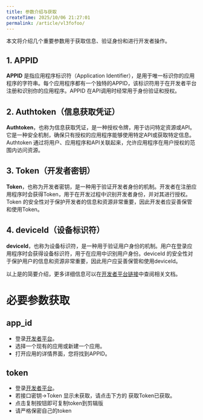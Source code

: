 ```yaml
---
title: 参数介绍与获取
createTime: 2025/10/06 21:27:01
permalink: /article/vl3fofoo/
---
```


本文将介绍几个重要参数用于获取信息、验证身份和进行开发者操作。
## 1. APPID

**APPID** 是指应用程序标识符（Application Identifier），是用于唯一标识你的应用程序的字符串。每个应用程序都有一个独特的APPID，该标识符用于在开发者平台注册和识别你的应用程序。APPID 在API调用时经常用于身份验证和授权。

## 2. Authtoken（信息获取凭证）

**Authtoken**，也称为信息获取凭证，是一种授权令牌，用于访问特定资源或API。它是一种安全机制，确保只有授权的应用程序能够使用特定API或获取特定信息。Authtoken 通过将用户、应用程序和API关联起来，允许应用程序在用户授权的范围内访问资源。

## 3. Token（开发者密钥）

**Token**，也称为开发者密钥，是一种用于验证开发者身份的机制。开发者在注册应用程序时会获得Token，用于在开发过程中识别开发者身份，并对其进行授权。Token 的安全性对于保护开发者的信息和资源非常重要，因此开发者应妥善保管和使用Token。

## 4. deviceId（设备标识符）

**deviceId**，也称为设备标识符，是一种用于验证用户身份的机制。用户在登录应用程序时会获得设备标识符，用于在应用中识别用户身份。deviceId 的安全性对于保护用户的信息和资源非常重要，因此用户应妥善保管和使用deviceId。

以上是的简要介绍，更多详细信息可以在[开发者平台链接](https://docs.3r60.top/)中查阅相关文档。


# 必要参数获取


## app_id
- 登录[开发者平台](https://user.3r60.top/dev/applist.php)。
- 选择一个现有的应用或新建一个应用。
- 打开应用的详情界面，您将找到APPID。

## token
- 登录[开发者平台](https://user.3r60.top/dev/)。
- 若接口密钥->Token 显示未获取，请点击下方的 获取Token已获取。
- 点击复制按钮即可复制token到剪辑版
- 请严格保密自己的token